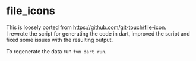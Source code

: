 # file_icons

This is loosely ported from https://github.com/git-touch/file-icon.  
I rewrote the script for generating the code in dart, improved the script and fixed some issues with the resulting output.  

To regenerate the data run `fvm dart run`.
